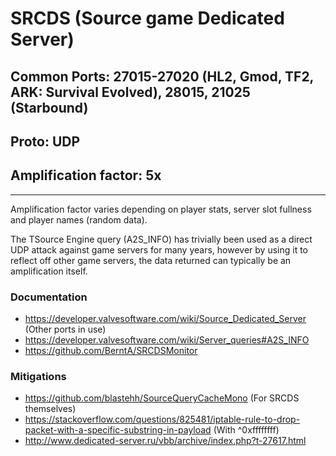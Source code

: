 # SRCDS (Source game Dedicated Server)

## Common Ports: 27015-27020 (HL2, Gmod, TF2, ARK: Survival Evolved), 28015, 21025 (Starbound)

## Proto: UDP

## Amplification factor: 5x

---

Amplification factor varies depending on player stats, server slot fullness and player names (random data).

The TSource Engine query (A2S_INFO) has trivially been used as a direct UDP attack against game servers for many years, however by using it to reflect off other game servers, the data returned can typically be an amplification itself.

### Documentation

- <https://developer.valvesoftware.com/wiki/Source_Dedicated_Server> (Other ports in use)
- <https://developer.valvesoftware.com/wiki/Server_queries#A2S_INFO>
- <https://github.com/BerntA/SRCDSMonitor>

### Mitigations

- <https://github.com/blastehh/SourceQueryCacheMono> (For SRCDS themselves)
- <https://stackoverflow.com/questions/825481/iptable-rule-to-drop-packet-with-a-specific-substring-in-payload> (With ^0xffffffff)
- <http://www.dedicated-server.ru/vbb/archive/index.php?t-27617.html>
